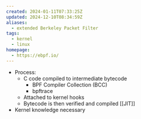 ```yaml
---
created: 2024-01-11T07:33:25Z
updated: 2024-12-10T08:34:59Z
aliases:
  - extended Berkeley Packet Filter
tags:
  - kernel
  - linux
homepage:
  - https://ebpf.io/
---
```

- Process:
	- C code compiled to intermediate bytecode
		- BPF Compiler Collection (BCC)
		- bpftrace
	- Attached to kernel hooks
	- Bytecode is then verified and compiled [[JIT]]
- Kernel knowledge necessary